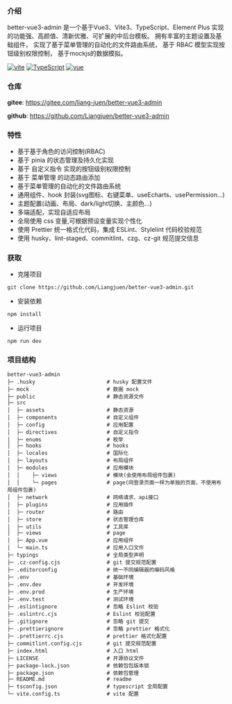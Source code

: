 ### 介绍

better-vue3-admin 是一个基于Vue3、Vite3、TypeScript、Element Plus 实现的功能强、高颜值、清新优雅、可扩展的中后台模板。 拥有丰富的主题设置及基础组件， 实现了基于菜单管理的自动化的文件路由系统， 基于 RBAC 模型实现按钮级别权限控制， 基于mockjs的数据模拟。

[![vite](https://img.shields.io/badge/Vite-5.0.8-informational?logo=Vite&color=43853D)](https://cn.vitejs.dev/)
[![TypeScript](https://img.shields.io/badge/Typescript-5.2.2-informational?logo=typescript&color=2F74C0)](https://www.typescriptlang.org/)
[![vue](https://img.shields.io/badge/Vue-3.3.11-informational?logo=vue&color=42b883)](https://cn.vuejs.org/)

### 仓库

**gitee**: https://gitee.com/liang-juen/better-vue3-admin

**github**: https://github.com/Liangjuen/better-vue3-admin

### 特性

-   基于基于角色的访问控制(RBAC)
-   基于 pinia  的状态管理及持久化实现
-   基于 自定义指令 实现的按钮级别权限控制
-   基于 菜单管理 的动态路由添加
-   基于菜单管理的自动化的文件路由系统
-   通用组件、hook 封装(svg图标、右键菜单、useEcharts、usePermission...)
-   主题配置(动画、布局、dark/light切换、主颜色...)
-   多端适配，实现自适应布局
-   全局使用 css 变量,可根据预设变量实现个性化
-   使用 Prettier 统一格式化代码，集成 ESLint、Stylelint 代码校验规范
-   使用 husky、lint-staged、commitlint、czg、cz-git 规范提交信息

### 获取

- 克隆项目

```
git clone https://github.com/Liangjuen/better-vue3-admin.git
```

- 安装依赖

```
npm install
```

- 运行项目
```
npm run dev
```

### 项目结构

```
better-vue3-admin
├─ .husky                		# husky 配置文件
├─ mock							# 数据 mock
├─ public						# 静态资源文件
├─ src
│  ├─ assets					# 静态资源
│  ├─ components				# 自定义组件
│  ├─ config					# 应用配置
│  ├─ directives				# 自定义指令
│  ├─ enums						# 枚举
│  ├─ hooks						# hooks
│  ├─ locales					# 国际化
│  ├─ layouts					# 布局组件
│  ├─ modules					# 应用模块
│  │    ├─ views			    # 模块(会使用布局组件包裹)
│  │    └─ pages			    # page(同登录页面一样为单独的页面，不使用布局组件包裹)
│  ├─ network					# 网络请求、api接口
│  ├─ plugins					# 应用插件
│  ├─ router					# 路由
│  ├─ store						# 状态管理仓库
│  ├─ utils						# 工具库
│  ├─ views						# page
│  ├─ App.vue					# 应用组件
│  └─ main.ts					# 应用入口文件
├─ typings						# 全局类型声明
├─ .cz-config.cjs				# git 提交规范配置
├─ .editorconfig				# 统一不同编辑器的编码风格
├─ .env							# 基础环境
├─ .env.dev						# 开发环境
├─ .env.prod					# 生产环境
├─ .env.test					# 测试环境
├─ .eslintignore				# 忽略 Eslint 校验
├─ .eslintrc.cjs				# Eslint 校验配置
├─ .gitignore					# 忽略 git 提交
├─ .prettierignore				# 忽略 prettier 格式化
├─ .prettierrc.cjs				# prettier 格式化配置
├─ commitlint.config.cjs		# git 提交规范配置
├─ index.html					# 入口 html
├─ LICENSE						# 开源协议文件
├─ package-lock.json			# 依赖包包版本锁
├─ package.json					# 依赖包管理
├─ README.md					# readme
├─ tsconfig.json				# typescript 全局配置
└─ vite.config.ts				# vite 配置

```

